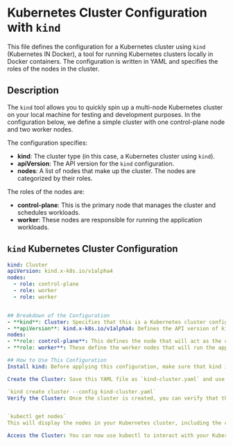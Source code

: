 # Kubernetes Cluster Configuration with `kind`

This file defines the configuration for a Kubernetes cluster using `kind` (Kubernetes IN Docker), a tool for running Kubernetes clusters locally in Docker containers. The configuration is written in YAML and specifies the roles of the nodes in the cluster.

## Description

The `kind` tool allows you to quickly spin up a multi-node Kubernetes cluster on your local machine for testing and development purposes. In the configuration below, we define a simple cluster with one control-plane node and two worker nodes.

The configuration specifies:

- **kind**: The cluster type (in this case, a Kubernetes cluster using `kind`).
- **apiVersion**: The API version for the `kind` configuration.
- **nodes**: A list of nodes that make up the cluster. The nodes are categorized by their roles.

The roles of the nodes are:
- **control-plane**: This is the primary node that manages the cluster and schedules workloads.
- **worker**: These nodes are responsible for running the application workloads.

## `kind` Kubernetes Cluster Configuration

```yaml
kind: Cluster
apiVersion: kind.x-k8s.io/v1alpha4
nodes:
  - role: control-plane
  - role: worker
  - role: worker


## Breakdown of the Configuration
- **kind**: Cluster: Specifies that this is a Kubernetes cluster configuration.
- **apiVersion**: kind.x-k8s.io/v1alpha4: Defines the API version of kind to be used for this configuration.
nodes:
- **role: control-plane**: This defines the node that will act as the control plane in the Kubernetes cluster.
- **role: worker**: These define the worker nodes that will run the applications and workloads in the cluster.

## How to Use This Configuration
Install kind: Before applying this configuration, make sure that kind is installed on your local machine. You can follow the installation instructions in the official kind documentation.

Create the Cluster: Save this YAML file as `kind-cluster.yaml` and use the following command to create the cluster:

`kind create cluster --config kind-cluster.yaml`
Verify the Cluster: Once the cluster is created, you can verify that the nodes are set up correctly by running:


`kubectl get nodes`
This will display the nodes in your Kubernetes cluster, including the control plane and worker nodes.

Access the Cluster: You can now use kubectl to interact with your Kubernetes cluster. For example, you can deploy applications, view logs, or scale workloads.